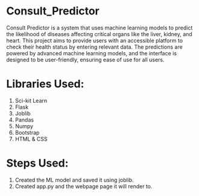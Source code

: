 # Consult_Predictor

Consult Predictor is a system that uses machine learning models to predict the likelihood of diseases affecting critical organs like the liver, kidney, and heart. This project aims to provide users with an accessible platform to check their health status by entering relevant data. The predictions are powered by advanced machine learning models, and the interface is designed to be user-friendly, ensuring ease of use for all users.

# Libraries Used:
1. Sci-kit Learn
2. Flask
3. Joblib
4. Pandas
5. Numpy
6. Bootstrap
7. HTML & CSS

# Steps Used: 
1. Created the ML model and saved it using joblib.
2. Created app.py and the webpage page it will render to.
